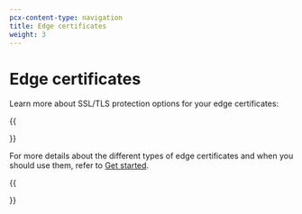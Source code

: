 ```yaml
---
pcx-content-type: navigation
title: Edge certificates
weight: 3
---
```


# Edge certificates

Learn more about SSL/TLS protection options for your edge certificates:

<DirectoryListing path="/edge-certificates"/>

{{<Aside type="note">}}

For more details about the different types of edge certificates and when you should use them, refer to [Get started](/ssl/get-started/).

{{</Aside>}}
